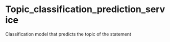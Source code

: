 # Topic_classification_prediction_service

Classification model that predicts the topic of the statement
